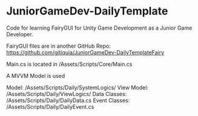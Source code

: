 # JuniorGameDev-DailyTemplate

Code for learning FairyGUI for Unity Game Development as a Junior Game Developer.

FairyGUI files are in another GitHub Repo:
https://github.com/gjtiquia/JuniorGameDev-DailyTemplateFairy

Main.cs is located in /Assets/Scripts/Core/Main.cs

A MVVM Model is used

Model: /Assets/Scripts/Daily/SystemLogics/
View Model: /Assets/Scripts/Daily/ViewLogics/
Data Classes: /Assets/Scripts/Daily/DailyData.cs
Event Classes: /Assets/Scripts/Daily/DailyEvent.cs
